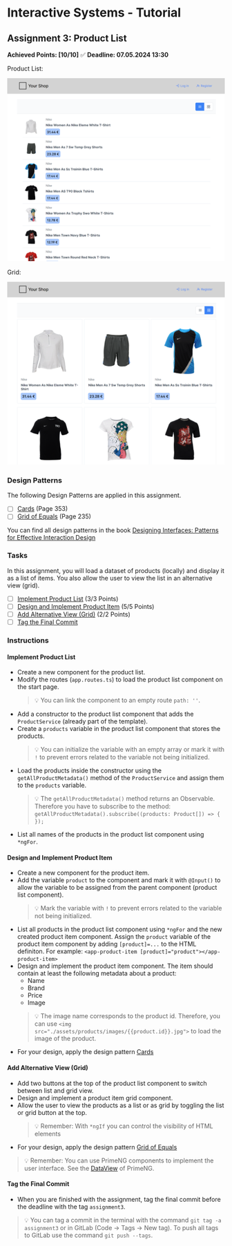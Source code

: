 # Interactive Systems - Tutorial

## Assignment 3: Product List

**Achieved Points: [10/10]** ✅
**Deadline: 07.05.2024 13:30**  

Product List:

<img src="images/assignment3_teaser_1.png"  width="600">

Grid:

<img src="images/assignment3_teaser_2.png"  width="600">

### Design Patterns

The following Design Patterns are applied in this assignment.

- [ ] [Cards](https://ebookcentral.proquest.com/lib/uni-konstanz/reader.action?docID=5996435&ppg=373) (Page 353)
- [ ] [Grid of Equals](https://ebookcentral.proquest.com/lib/uni-konstanz/reader.action?docID=5996435&ppg=255) (Page 235)

You can find all design patterns in the book [Designing Interfaces: Patterns for Effective Interaction Design](https://ebookcentral.proquest.com/lib/uni-konstanz/detail.action?docID=5996435)

### Tasks

In this assignment, you will load a dataset of products (locally) and display it as a list of items. You also allow the user to view the list in an alternative view (grid).

- [ ] [Implement Product List](#implement-product-list) (3/3 Points)
- [ ] [Design and Implement Product Item](#design-and-implement-product-item) (5/5 Points)
- [ ] [Add Alternative View (Grid)](#add-alternative-view-grid) (2/2 Points)
- [ ] [Tag the Final Commit](#tag-the-final-commit)

### Instructions

#### Implement Product List

- Create a new component for the product list.
- Modify the routes (`app.routes.ts`) to load the product list component on the start page.
  > 💡 You can link the component to an empty route `path: ''`.
- Add a constructor to the product list component that adds the `ProductService` (already part of the template).
- Create a `products` variable in the product list component that stores the products. 
  > 💡 You can initialize the variable with an empty array or mark it with `!` to prevent errors related to the variable not being initialized. 
- Load the products inside the constructor using the `getAllProductMetadata()` method of the `ProductService` and assign them to the `products` variable.
  > 💡 The `getAllProductMetadata()` method returns an Observable. Therefore you have to subscribe to the method: `getAllProductMetadata().subscribe((products: Product[]) => { });`
- List all names of the products in the product list component using `*ngFor`.

#### Design and Implement Product Item

- Create a new component for the product item.
- Add the variable `product` to the component and mark it with `@Input()` to allow the variable to be assigned from the parent component (product list component).
  > 💡 Mark the variable with `!` to prevent errors related to the variable not being initialized.
- List all products in the product list component using `*ngFor` and the new created product item component. Assign the `product` variable of the product item component by adding `[product]=...` to the HTML definiton. For example: `<app-product-item [product]="product"></app-product-item>`
- Design and implement the product item component. The item should contain at least the following metadata about a product:
  - Name
  - Brand
  - Price
  - Image
  > 💡 The image name corresponds to the product id. Therefore, you can use `<img src="./assets/products/images/{{product.id}}.jpg">` to load the image of the product.
- For your design, apply the design pattern [Cards](https://ebookcentral.proquest.com/lib/uni-konstanz/reader.action?docID=5996435&ppg=373)

#### Add Alternative View (Grid)

- Add two buttons at the top of the product list component to switch between list and grid view.
- Design and implement a product item grid component.
- Allow the user to view the products as a list or as grid by toggling the list or grid button at the top.
  > 💡 Remember: With `*ngIf` you can control the visibility of HTML elements
- For your design, apply the design pattern [Grid of Equals](https://ebookcentral.proquest.com/lib/uni-konstanz/reader.action?docID=5996435&ppg=255)

> 💡 Remember: You can use PrimeNG components to implement the user interface. See the [DataView](https://primeng.org/dataview) of PrimeNG.

#### Tag the Final Commit

- When you are finished with the assignment, tag the final commit before the deadline with the tag `assignment3`.

> 💡 You can tag a commit in the terminal with the command `git tag -a assignment3` or in GitLab (Code -> Tags -> New tag). To push all tags to GitLab use the command `git push --tags`.
